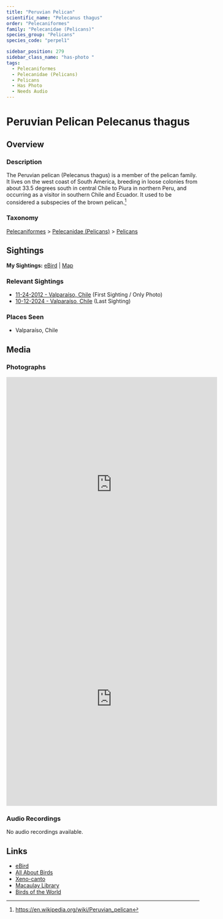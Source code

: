 ```yaml
---
title: "Peruvian Pelican"
scientific_name: "Pelecanus thagus"
order: "Pelecaniformes"
family: "Pelecanidae (Pelicans)"
species_group: "Pelicans"
species_code: "perpel1"

sidebar_position: 279
sidebar_class_name: "has-photo "
tags: 
  - Pelecaniformes
  - Pelecanidae (Pelicans)
  - Pelicans
  - Has Photo
  - Needs Audio
---
```


# Peruvian Pelican <span className='sci_name'>Pelecanus thagus</span>

## Overview

### Description
The Peruvian pelican (Pelecanus thagus) is a member of the pelican family. It lives on the west coast of South America, breeding in loose colonies from about 33.5 degrees south in central Chile to Piura in northern Peru, and occurring as a visitor in southern Chile and Ecuador. It used to be considered a subspecies of the brown pelican.[^1]

[^1]: https://en.wikipedia.org/wiki/Peruvian_pelican

### Taxonomy
[Pelecaniformes](/tags/pelecaniformes) > [Pelecanidae (Pelicans)](/tags/pelecanidae-pelicans) > [Pelicans](/tags/pelicans)


## Sightings

**My Sightings:** [eBird](https://ebird.org/lifelist?r=world&time=life&spp=perpel1) | [Map](/map?species_code=perpel1)

### Relevant Sightings

* [11-24-2012 - Valparaíso, Chile](https://ebird.org/checklist/S206237045) (First Sighting / Only Photo)
* [10-12-2024 - Valparaíso, Chile](https://ebird.org/checklist/S198994214) (Last Sighting)

### Places Seen

* Valparaíso, Chile



## Media
### Photographs
<iframe src="https://macaulaylibrary.org/asset/627873524/embed" width="550" height="560" frameborder="0" allowfullscreen></iframe>
<iframe src="https://macaulaylibrary.org/asset/627873565/embed" width="550" height="560" frameborder="0" allowfullscreen></iframe>

### Audio Recordings
No audio recordings available.

## Links
* [eBird](https://ebird.org/species/perpel1) 
* [All About Birds](https://www.allaboutbirds.org/guide/perpel1) 
* [Xeno-canto](https://www.xeno-canto.org/species/pelecanus-thagus) 
* [Macaulay Library](https://search.macaulaylibrary.org/catalog?taxonCode=perpel1&sort=rating_rank_desc)
* [Birds of the World](https://birdsoftheworld.org/bow/species/perpel1)
